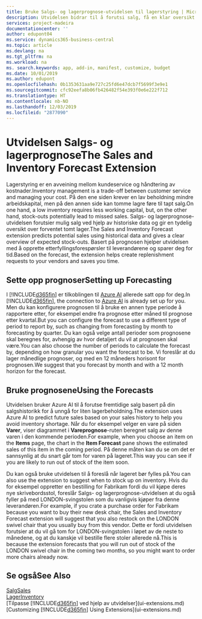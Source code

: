 ```yaml
---
title: Bruke Salgs- og lagerprognose-utvidelsen til lagerstyring | Microsoft-dokumentasjon
description: Utvidelsen bidrar til å forutsi salg, få en klar oversikt over forventet tomt lager, og hjelper deg til og med å opprette etterfyllingsforespørsler til leverandører.
services: project-madeira
documentationcenter: ''
author: edupont04
ms.service: dynamics365-business-central
ms.topic: article
ms.devlang: na
ms.tgt_pltfrm: na
ms.workload: na
ms. search.keywords: app, add-in, manifest, customize, budget
ms.date: 10/01/2019
ms.author: edupont
ms.openlocfilehash: 0b1353631aa9e727c25fd6e47dcb7f5699f3e9e1
ms.sourcegitcommit: cfc92eefa8b06fb426482f54e393f0e6e222f712
ms.translationtype: HT
ms.contentlocale: nb-NO
ms.lasthandoff: 12/03/2019
ms.locfileid: "2877090"
---
```

# <a name="the-sales-and-inventory-forecast-extension"></a><span data-ttu-id="8085a-103">Utvidelsen Salgs- og lagerprognose</span><span class="sxs-lookup"><span data-stu-id="8085a-103">The Sales and Inventory Forecast Extension</span></span>
<span data-ttu-id="8085a-104">Lagerstyring er en avveining mellom kundeservice og håndtering av kostnader.</span><span class="sxs-lookup"><span data-stu-id="8085a-104">Inventory management is a trade-off between customer service and managing your cost.</span></span> <span data-ttu-id="8085a-105">På den ene siden krever en lav beholdning mindre arbeidskapital, men på den annen side kan tomme lagre føre til tapt salg.</span><span class="sxs-lookup"><span data-stu-id="8085a-105">On one hand, a low inventory requires less working capital, but, on the other hand, stock-outs potentially lead to missed sales.</span></span> <span data-ttu-id="8085a-106">Salgs- og lagerprognose-utvidelsen forutsier mulig salg ved hjelp av historiske data og gir en tydelig oversikt over forventet tomt lager.</span><span class="sxs-lookup"><span data-stu-id="8085a-106">The Sales and Inventory Forecast extension predicts potential sales using historical data and gives a clear overview of expected stock-outs.</span></span> <span data-ttu-id="8085a-107">Basert på prognosen hjelper utvidelsen med å opprette etterfyllingsforespørsler til leverandørene og sparer deg for tid.</span><span class="sxs-lookup"><span data-stu-id="8085a-107">Based on the forecast, the extension helps create replenishment requests to your vendors and saves you time.</span></span>  

## <a name="setting-up-forecasting"></a><span data-ttu-id="8085a-108">Sette opp prognoser</span><span class="sxs-lookup"><span data-stu-id="8085a-108">Setting up Forecasting</span></span>
<span data-ttu-id="8085a-109">I [!INCLUDE[d365fin](includes/d365fin_md.md)] er tilkoblingen til [Azure AI](https://azure.microsoft.com/overview/ai-platform/) allerede satt opp for deg.</span><span class="sxs-lookup"><span data-stu-id="8085a-109">In [!INCLUDE[d365fin](includes/d365fin_md.md)], the connection to [Azure AI](https://azure.microsoft.com/overview/ai-platform/) is already set up for you.</span></span> <span data-ttu-id="8085a-110">Men du kan konfigurere prognosen til å bruke en annen type periode å rapportere etter, for eksempel endre fra prognose etter måned til prognose etter kvartal.</span><span class="sxs-lookup"><span data-stu-id="8085a-110">But you can configure the forecast to use a different type of period to report by, such as changing from forecasting by month to forecasting by quarter.</span></span> <span data-ttu-id="8085a-111">Du kan også velge antall perioder som prognosene skal beregnes for, avhengig av hvor detaljert du vil at prognosen skal være.</span><span class="sxs-lookup"><span data-stu-id="8085a-111">You can also choose the number of periods to calculate the forecast by, depending on how granular you want the forecast to be.</span></span> <span data-ttu-id="8085a-112">Vi foreslår at du lager månedlige prognoser, og med en 12 måneders horisont for prognosen.</span><span class="sxs-lookup"><span data-stu-id="8085a-112">We suggest that you forecast by month and with a 12 month horizon for the forecast.</span></span>  

## <a name="using-the-forecasts"></a><span data-ttu-id="8085a-113">Bruke prognosene</span><span class="sxs-lookup"><span data-stu-id="8085a-113">Using the Forecasts</span></span>
<span data-ttu-id="8085a-114">Utvidelsen bruker Azure AI til å forutse fremtidige salg basert på din salgshistorikk for å unngå for liten lagerbeholdning.</span><span class="sxs-lookup"><span data-stu-id="8085a-114">The extension uses Azure AI to predict future sales based on your sales history to help you avoid inventory shortage.</span></span> <span data-ttu-id="8085a-115">Når du for eksempel velger en vare på siden **Varer**, viser diagrammet i **Vareprognose**-ruten beregnet salg av denne varen i den kommende perioden.</span><span class="sxs-lookup"><span data-stu-id="8085a-115">For example, when you choose an item on the **Items** page, the chart in the **Item Forecast** pane shows the estimated sales of this item in the coming period.</span></span> <span data-ttu-id="8085a-116">På denne måten kan du se om det er sannsynlig at du snart går tom for varen på lageret.</span><span class="sxs-lookup"><span data-stu-id="8085a-116">This way you can see if you are likely to run out of stock of the item soon.</span></span>  

<span data-ttu-id="8085a-117">Du kan også bruke utvidelsen til å foreslå når lageret bør fylles på.</span><span class="sxs-lookup"><span data-stu-id="8085a-117">You can also use the extension to suggest when to stock up on inventory.</span></span> <span data-ttu-id="8085a-118">Hvis du for eksempel oppretter en bestilling for Fabrikam fordi du vil kjøpe deres nye skrivebordsstol, foreslår Salgs- og lagerprognose-utvidelsen at du også fyller på med LONDON-svingstolen som du vanligvis kjøper fra denne leverandøren.</span><span class="sxs-lookup"><span data-stu-id="8085a-118">For example, if you crate a purchase order for Fabrikam because you want to buy their new desk chair, the Sales and Inventory Forecast extension will suggest that you also restock on the LONDON swivel chair that you usually buy from this vendor.</span></span> <span data-ttu-id="8085a-119">Dette er fordi utvidelsen forutsier at du vil gå tom for LONDON-svingstolen i løpet av de neste to månedene, og at du kanskje vil bestille flere stoler allerede nå.</span><span class="sxs-lookup"><span data-stu-id="8085a-119">This is because the extension forecasts that you will run out of stock of the LONDON swivel chair in the coming two months, so you might want to order more chairs already now.</span></span>  

## <a name="see-also"></a><span data-ttu-id="8085a-120">Se også</span><span class="sxs-lookup"><span data-stu-id="8085a-120">See Also</span></span>
[<span data-ttu-id="8085a-121">Salg</span><span class="sxs-lookup"><span data-stu-id="8085a-121">Sales</span></span>](sales-manage-sales.md)  
[<span data-ttu-id="8085a-122">Lager</span><span class="sxs-lookup"><span data-stu-id="8085a-122">Inventory</span></span>](inventory-manage-inventory.md)  
<span data-ttu-id="8085a-123">[Tilpasse [!INCLUDE[d365fin](includes/d365fin_md.md)] ved hjelp av utvidelser](ui-extensions.md)</span><span class="sxs-lookup"><span data-stu-id="8085a-123">[Customizing [!INCLUDE[d365fin](includes/d365fin_md.md)] Using Extensions](ui-extensions.md)</span></span>  
